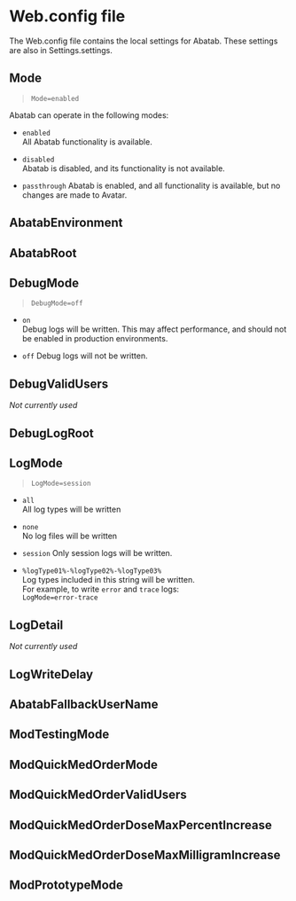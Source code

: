 # Web.config file

The Web.config file contains the local settings for Abatab. These settings are also in Settings.settings.

## Mode
> `Mode=enabled`

Abatab can operate in the following modes:

* `enabled`  
All Abatab functionality is available.

* `disabled`  
Abatab is disabled, and its functionality is not available.

* `passthrough`
Abatab is enabled, and all functionality is available, but no changes are made to Avatar.

## AbatabEnvironment

## AbatabRoot

## DebugMode

> `DebugMode=off`

* `on`  
Debug logs will be written. This may affect performance, and should not be enabled in production environments.

* `off`
Debug logs will not be written.

## DebugValidUsers

*Not currently used*

## DebugLogRoot

## LogMode

> `LogMode=session`

* `all`  
All log types will be written

* `none`  
No log files will be written

* `session`
Only session logs will be written.

* `%logType01%-%logType02%-%logType03%`  
Log types included in this string will be written.  
For example, to write `error` and `trace` logs:  
`LogMode=error-trace`  

## LogDetail

*Not currently used*

## LogWriteDelay

## AbatabFallbackUserName

## ModTestingMode

## ModQuickMedOrderMode

## ModQuickMedOrderValidUsers

## ModQuickMedOrderDoseMaxPercentIncrease

## ModQuickMedOrderDoseMaxMilligramIncrease

## ModPrototypeMode